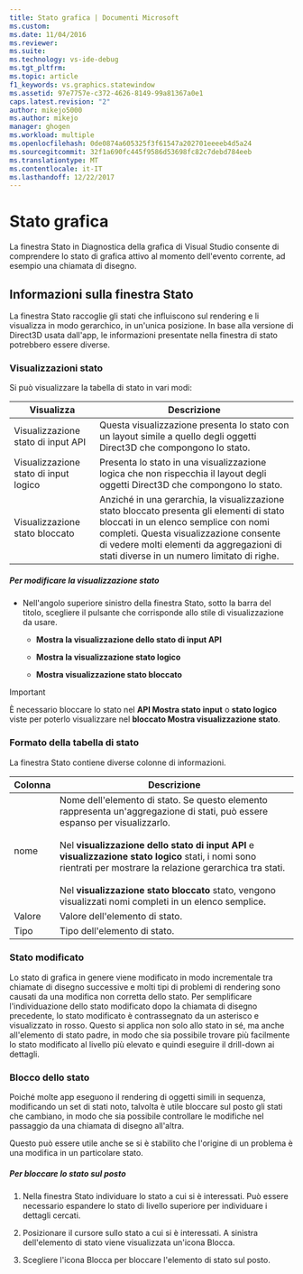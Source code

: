```yaml
---
title: Stato grafica | Documenti Microsoft
ms.custom: 
ms.date: 11/04/2016
ms.reviewer: 
ms.suite: 
ms.technology: vs-ide-debug
ms.tgt_pltfrm: 
ms.topic: article
f1_keywords: vs.graphics.statewindow
ms.assetid: 97e7757e-c372-4626-8149-99a81367a0e1
caps.latest.revision: "2"
author: mikejo5000
ms.author: mikejo
manager: ghogen
ms.workload: multiple
ms.openlocfilehash: 0de0874a605325f3f61547a202701eeeeb4d5a24
ms.sourcegitcommit: 32f1a690fc445f9586d53698fc82c7debd784eeb
ms.translationtype: MT
ms.contentlocale: it-IT
ms.lasthandoff: 12/22/2017
---
```

# <a name="graphics-state"></a>Stato grafica
La finestra Stato in Diagnostica della grafica di Visual Studio consente di comprendere lo stato di grafica attivo al momento dell'evento corrente, ad esempio una chiamata di disegno.  
  
## <a name="understanding-the-state-window"></a>Informazioni sulla finestra Stato  
 La finestra Stato raccoglie gli stati che influiscono sul rendering e li visualizza in modo gerarchico, in un'unica posizione. In base alla versione di Direct3D usata dall'app, le informazioni presentate nella finestra di stato potrebbero essere diverse.  
  
### <a name="state-views"></a>Visualizzazioni stato  
 Si può visualizzare la tabella di stato in vari modi:  
  
|Visualizza|Descrizione|  
|----------|-----------------|  
|Visualizzazione stato di input API|Questa visualizzazione presenta lo stato con un layout simile a quello degli oggetti Direct3D che compongono lo stato.|  
|Visualizzazione stato di input logico|Presenta lo stato in una visualizzazione logica che non rispecchia il layout degli oggetti Direct3D che compongono lo stato.|  
|Visualizzazione stato bloccato|Anziché in una gerarchia, la visualizzazione stato bloccato presenta gli elementi di stato bloccati in un elenco semplice con nomi completi. Questa visualizzazione consente di vedere molti elementi da aggregazioni di stati diverse in un numero limitato di righe.|  
  
##### <a name="to-change-the-state-view"></a>Per modificare la visualizzazione stato  
  
-   Nell'angolo superiore sinistro della finestra Stato, sotto la barra del titolo, scegliere il pulsante che corrisponde allo stile di visualizzazione da usare.  
  
    -   **Mostra la visualizzazione dello stato di input API**  
  
    -   **Mostra la visualizzazione stato logico**  
  
    -   **Mostra visualizzazione stato bloccato**  
  
> [!IMPORTANT]
>  È necessario bloccare lo stato nel **API Mostra stato input** o **stato logico** viste per poterlo visualizzare nel **bloccato Mostra visualizzazione stato**.  
  
### <a name="state-table-format"></a>Formato della tabella di stato  
 La finestra Stato contiene diverse colonne di informazioni.  
  
|Colonna|Descrizione|  
|------------|-----------------|  
|nome|Nome dell'elemento di stato. Se questo elemento rappresenta un'aggregazione di stati, può essere espanso per visualizzarlo.<br /><br /> Nel **visualizzazione dello stato di input API** e **visualizzazione stato logico** stati, i nomi sono rientrati per mostrare la relazione gerarchica tra stati.<br /><br /> Nel **visualizzazione stato bloccato** stato, vengono visualizzati nomi completi in un elenco semplice.|  
|Valore|Valore dell'elemento di stato.|  
|Tipo|Tipo dell'elemento di stato.|  
  
### <a name="changed-state"></a>Stato modificato  
 Lo stato di grafica in genere viene modificato in modo incrementale tra chiamate di disegno successive e molti tipi di problemi di rendering sono causati da una modifica non corretta dello stato. Per semplificare l'individuazione dello stato modificato dopo la chiamata di disegno precedente, lo stato modificato è contrassegnato da un asterisco e visualizzato in rosso. Questo si applica non solo allo stato in sé, ma anche all'elemento di stato padre, in modo che sia possibile trovare più facilmente lo stato modificato al livello più elevato e quindi eseguire il drill-down ai dettagli.  
  
### <a name="pinning-state"></a>Blocco dello stato  
 Poiché molte app eseguono il rendering di oggetti simili in sequenza, modificando un set di stati noto, talvolta è utile bloccare sul posto gli stati che cambiano, in modo che sia possibile controllare le modifiche nel passaggio da una chiamata di disegno all'altra.  
  
 Questo può essere utile anche se si è stabilito che l'origine di un problema è una modifica in un particolare stato.  
  
##### <a name="to-pin-state-in-place"></a>Per bloccare lo stato sul posto  
  
1.  Nella finestra Stato individuare lo stato a cui si è interessati. Può essere necessario espandere lo stato di livello superiore per individuare i dettagli cercati.  
  
2.  Posizionare il cursore sullo stato a cui si è interessati. A sinistra dell'elemento di stato viene visualizzata un'icona Blocca.  
  
3.  Scegliere l'icona Blocca per bloccare l'elemento di stato sul posto.